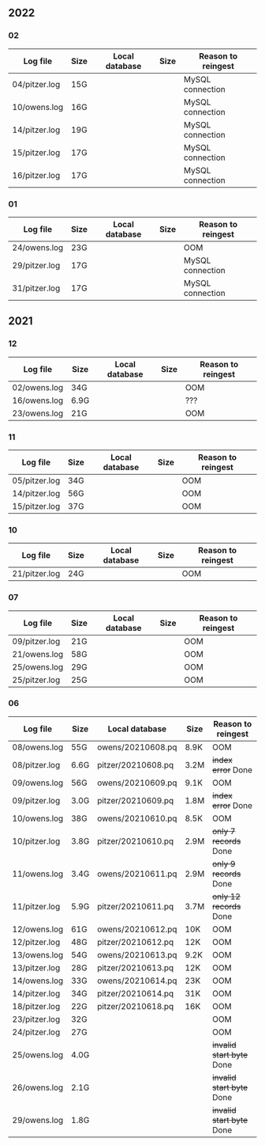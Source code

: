## 2022
### 02
| Log file | Size | Local database | Size | Reason to reingest |
| -------- | ---- | -------------- | ---- | ------------------ |
| 04/pitzer.log | 15G | | | MySQL connection |
| 10/owens.log | 16G | | | MySQL connection |
| 14/pitzer.log | 19G | | | MySQL connection |
| 15/pitzer.log | 17G | | | MySQL connection |
| 16/pitzer.log | 17G | | | MySQL connection |

### 01
| Log file | Size | Local database | Size | Reason to reingest |
| -------- | ---- | -------------- | ---- | ------------------ |
| 24/owens.log | 23G | | | OOM | 
| 29/pitzer.log | 17G | | | MySQL connection |
| 31/pitzer.log | 17G | | | MySQL connection |

## 2021
### 12
| Log file | Size | Local database | Size | Reason to reingest |
| -------- | ---- | -------------- | ---- | ------------------ |
| 02/owens.log  | 34G | | | OOM | 
| 16/owens.log | 6.9G | | | ??? | 
| 23/owens.log | 21G | | | OOM | 


### 11
| Log file | Size | Local database | Size | Reason to reingest |
| -------- | ---- | -------------- | ---- | ------------------ |
| 05/pitzer.log  | 34G | | | OOM | 
| 14/pitzer.log  | 56G | | | OOM | 
| 15/pitzer.log  | 37G | | | OOM | 

### 10
| Log file | Size | Local database | Size | Reason to reingest |
| -------- | ---- | -------------- | ---- | ------------------ |
| 21/pitzer.log  | 24G | | | OOM |

### 07
| Log file | Size | Local database | Size | Reason to reingest |
| -------- | ---- | -------------- | ---- | ------------------ |
| 09/pitzer.log  | 21G | | | OOM | 
| 21/owens.log   | 58G | | | OOM | 
| 25/owens.log   | 29G | | | OOM |
| 25/pitzer.log  | 25G | | | OOM |

### 06
| Log file | Size | Local database | Size | Reason to reingest |
| -------- | ---- | -------------- | ---- | ------------------ |
| 08/owens.log  | 55G 	| owens/20210608.pq  | 8.9K | OOM | 
| 08/pitzer.log | 6.6G  | pitzer/20210608.pq | 3.2M | ~~index error~~ Done |
| 09/owens.log  | 56G   | owens/20210609.pq  | 9.1K | OOM |
| 09/pitzer.log | 3.0G  | pitzer/20210609.pq | 1.8M | ~~index error~~ Done |
| 10/owens.log  | 38G   | owens/20210610.pq  | 8.5K | OOM |
| 10/pitzer.log | 3.8G  | pitzer/20210610.pq | 2.9M | ~~only 7 records~~ Done |
| 11/owens.log  | 3.4G  | owens/20210611.pq  | 2.9M | ~~only 9 records~~ Done |
| 11/pitzer.log | 5.9G  | pitzer/20210611.pq | 3.7M | ~~only 12 records~~ Done |
| 12/owens.log  | 61G   | owens/20210612.pq  | 10K  | OOM |
| 12/pitzer.log | 48G   | pitzer/20210612.pq | 12K  | OOM |
| 13/owens.log  | 54G   | owens/20210613.pq  | 9.2K | OOM |
| 13/pitzer.log | 28G   | pitzer/20210613.pq | 12K  | OOM |
| 14/owens.log  | 33G   | owens/20210614.pq  | 23K  | OOM |
| 14/pitzer.log | 34G   | pitzer/20210614.pq | 31K  | OOM |
| 18/pitzer.log | 22G   | pitzer/20210618.pq | 16K  | OOM |
| 23/pitzer.log | 32G   | | | OOM |
| 24/pitzer.log | 27G   | | | OOM |
| 25/owens.log  | 4.0G  | | | ~~invalid start byte~~ Done |
| 26/owens.log  | 2.1G  | | | ~~invalid start byte~~ Done |
| 29/owens.log  | 1.8G  | | | ~~invalid start byte~~ Done |
